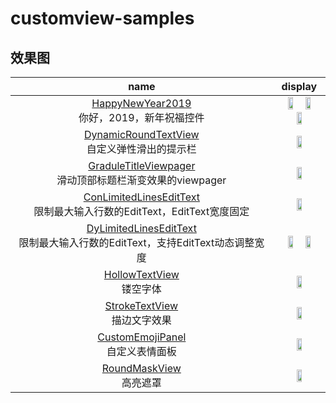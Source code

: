 # customview-samples
## 效果图
| name      | display    | 
| :-----------: | :-----------: |
| [HappyNewYear2019](https://github.com/hyhdy/customview-samples/blob/master/app/src/main/java/com/sky/hyh/customviewsamples/customview/HappyNewYear2019.java.java) </br>你好，2019，新年祝福控件 |  <img width="35%"  src="https://github.com/hyhdy/customview-samples/blob/master/img-folder/HappyNewYear2019-1.gif"/> <img width="35%" src="https://github.com/hyhdy/customview-samples/blob/master/img-folder/HappyNewYear2019-2.gif"/> <img width="35%" src="https://github.com/hyhdy/customview-samples/blob/master/img-folder/HappyNewYear2019-3.gif"/> | 
| [DynamicRoundTextView](https://github.com/hyhdy/customview-samples/blob/master/app/src/main/java/com/sky/hyh/customviewsamples/customview/DynamicRoundTextView.java) </br>自定义弹性滑出的提示栏 | <img width="35%" src="https://github.com/hyhdy/customview-samples/blob/master/img-folder/DynamicRoundTextView.gif"/> |
| [GraduleTitleViewpager](https://github.com/hyhdy/customview-samples/blob/master/app/src/main/java/com/sky/hyh/customviewsamples/customview/customviewpager/GraduleTitleViewpager.java) </br>滑动顶部标题栏渐变效果的viewpager | <img width="35%" src="https://github.com/hyhdy/customview-samples/blob/master/img-folder/graduletitleviewpager.gif"/> |
| [ConLimitedLinesEditText](https://github.com/hyhdy/customview-samples/blob/master/app/src/main/java/com/sky/hyh/customviewsamples/customview/ConLimitedLinesEditText.java) </br>限制最大输入行数的EditText，EditText宽度固定 |  <img width="35%"  src="https://github.com/hyhdy/customview-samples/blob/master/img-folder/ConLimitedLinesEditText.gif"/> | 
| [DyLimitedLinesEditText](https://github.com/hyhdy/customview-samples/blob/master/app/src/main/java/com/sky/hyh/customviewsamples/customview/DyLimitedLinesEditText.java) </br>限制最大输入行数的EditText，支持EditText动态调整宽度 |  <img width="35%"  src="https://github.com/hyhdy/customview-samples/blob/master/img-folder/LimitedEditText2.gif"/> <img width="35%" src="https://github.com/hyhdy/customview-samples/blob/master/img-folder/limitedEditText1.gif"/> | 
| [HollowTextView](https://github.com/hyhdy/customview-samples/blob/master/app/src/main/java/com/sky/hyh/customviewsamples/customview/HollowTextView.java) </br>镂空字体 | <img width="35%" src="https://github.com/hyhdy/customview-samples/blob/master/img-folder/hollowview2.jpg"/> |
| [StrokeTextView](https://github.com/hyhdy/customview-samples/blob/master/app/src/main/java/com/sky/hyh/customviewsamples/customview/StrokeTextView.java) </br>描边文字效果 | <img width="35%" src="https://github.com/hyhdy/customview-samples/blob/master/img-folder/strokeTextView.jpg"/> |
| [CustomEmojiPanel](https://github.com/hyhdy/customview-samples/blob/master/app/src/main/java/com/sky/hyh/customviewsamples/customview/CustomEmojiPanel.java) </br>自定义表情面板 | <img width="35%" src="https://github.com/hyhdy/customview-samples/blob/master/img-folder/QQ%E5%9B%BE%E7%89%8720181207231008.gif"/> |
| [RoundMaskView](https://github.com/hyhdy/customview-samples/blob/master/app/src/main/java/com/sky/hyh/customviewsamples/customview/RoundMaskView.java) </br>高亮遮罩 | <img width="35%" src="https://github.com/hyhdy/customview-samples/blob/master/img-folder/maskview.jpg"/> |

